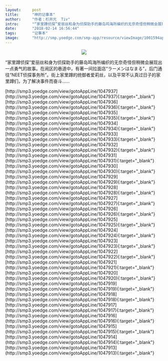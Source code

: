 ```yaml
---
layout:     post
title:      "神的记事本"
author:     "作者：杉井光  Tiv"
intro:      "“家里蹲侦探”爱丽丝和身为侦探助手的藤岛鸣海所编织的无奈奇怪但稍微会展现出一点勇气的故事。在闹区的巷道中，有著一间拉面店“ラーメンはなまる”，后门通往“NEET侦探事务所”。街上家里蹲的统御者爱莉丝，以及平常不认真过日子的家里蹲们，为了解决事件而奋斗……"
date:       "2018-02-14 16:56:44"
tags:       "记事本"
image:      "http://smp.yoedge.com/smp-app/resource/viewImage/1001594appline.png"
---
```

<div style="text-align: center">
<p><img src="http://smp.yoedge.com/smp-app/resource/viewImage/1001594appline.png"/></p>
</div>
<p class="post-meta">
<span>“家里蹲侦探”爱丽丝和身为侦探助手的藤岛鸣海所编织的无奈奇怪但稍微会展现出一点勇气的故事。在闹区的巷道中，有著一间拉面店“ラーメンはなまる”，后门通往“NEET侦探事务所”。街上家里蹲的统御者爱莉丝，以及平常不认真过日子的家里蹲们，为了解决事件而奋斗……</span>
</p>
[http://smp3.yoedge.com/view/gotoAppLine/1047937](http://smp3.yoedge.com/view/gotoAppLine/1047937){:target="_blank"}
[http://smp3.yoedge.com/view/gotoAppLine/1047936](http://smp3.yoedge.com/view/gotoAppLine/1047936){:target="_blank"}
[http://smp3.yoedge.com/view/gotoAppLine/1047935](http://smp3.yoedge.com/view/gotoAppLine/1047935){:target="_blank"}
[http://smp3.yoedge.com/view/gotoAppLine/1047934](http://smp3.yoedge.com/view/gotoAppLine/1047934){:target="_blank"}
[http://smp3.yoedge.com/view/gotoAppLine/1047933](http://smp3.yoedge.com/view/gotoAppLine/1047933){:target="_blank"}
[http://smp3.yoedge.com/view/gotoAppLine/1047932](http://smp3.yoedge.com/view/gotoAppLine/1047932){:target="_blank"}
[http://smp3.yoedge.com/view/gotoAppLine/1047931](http://smp3.yoedge.com/view/gotoAppLine/1047931){:target="_blank"}
[http://smp3.yoedge.com/view/gotoAppLine/1047930](http://smp3.yoedge.com/view/gotoAppLine/1047930){:target="_blank"}
[http://smp3.yoedge.com/view/gotoAppLine/1047929](http://smp3.yoedge.com/view/gotoAppLine/1047929){:target="_blank"}
[http://smp3.yoedge.com/view/gotoAppLine/1047928](http://smp3.yoedge.com/view/gotoAppLine/1047928){:target="_blank"}
[http://smp3.yoedge.com/view/gotoAppLine/1047927](http://smp3.yoedge.com/view/gotoAppLine/1047927){:target="_blank"}
[http://smp3.yoedge.com/view/gotoAppLine/1047926](http://smp3.yoedge.com/view/gotoAppLine/1047926){:target="_blank"}
[http://smp3.yoedge.com/view/gotoAppLine/1047925](http://smp3.yoedge.com/view/gotoAppLine/1047925){:target="_blank"}
[http://smp3.yoedge.com/view/gotoAppLine/1047924](http://smp3.yoedge.com/view/gotoAppLine/1047924){:target="_blank"}
[http://smp3.yoedge.com/view/gotoAppLine/1047923](http://smp3.yoedge.com/view/gotoAppLine/1047923){:target="_blank"}
[http://smp3.yoedge.com/view/gotoAppLine/1047922](http://smp3.yoedge.com/view/gotoAppLine/1047922){:target="_blank"}
[http://smp3.yoedge.com/view/gotoAppLine/1047921](http://smp3.yoedge.com/view/gotoAppLine/1047921){:target="_blank"}
[http://smp3.yoedge.com/view/gotoAppLine/1047920](http://smp3.yoedge.com/view/gotoAppLine/1047920){:target="_blank"}
[http://smp3.yoedge.com/view/gotoAppLine/1047919](http://smp3.yoedge.com/view/gotoAppLine/1047919){:target="_blank"}
[http://smp3.yoedge.com/view/gotoAppLine/1047918](http://smp3.yoedge.com/view/gotoAppLine/1047918){:target="_blank"}
[http://smp3.yoedge.com/view/gotoAppLine/1047917](http://smp3.yoedge.com/view/gotoAppLine/1047917){:target="_blank"}
[http://smp3.yoedge.com/view/gotoAppLine/1047916](http://smp3.yoedge.com/view/gotoAppLine/1047916){:target="_blank"}
[http://smp3.yoedge.com/view/gotoAppLine/1047915](http://smp3.yoedge.com/view/gotoAppLine/1047915){:target="_blank"}
[http://smp3.yoedge.com/view/gotoAppLine/1047914](http://smp3.yoedge.com/view/gotoAppLine/1047914){:target="_blank"}
[http://smp3.yoedge.com/view/gotoAppLine/1047913](http://smp3.yoedge.com/view/gotoAppLine/1047913){:target="_blank"}



